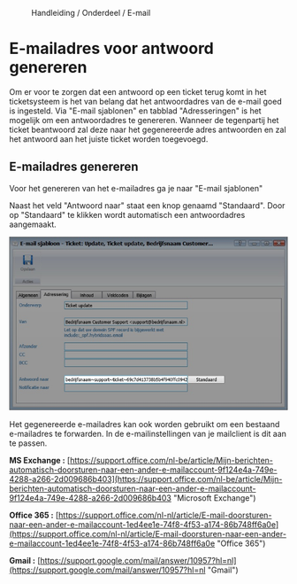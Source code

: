 <properties>
	<page>
		<title>E-mailadres genereren</title>
	</page>
	<menu>
		<position>Handleiding / Onderdeel / E-mail </position> 
		<title>E-mailadres genereren</title>
	</menu>
</properties>

# E-mailadres voor antwoord genereren #

Om er voor te zorgen dat een antwoord op een ticket terug komt in het ticketsysteem is het van belang dat het antwoordadres van de e-mail goed is ingesteld. Via "E-mail sjablonen" en tabblad "Adresseringen" is het mogelijk om een antwoordadres te genereren. Wanneer de tegenpartij het ticket beantwoord zal deze naar het gegenereerde adres antwoorden en zal het antwoord aan het juiste ticket worden toegevoegd.

## E-mailadres genereren ##

Voor het genereren van het e-mailadres ga je naar "E-mail sjablonen" 

Naast het veld "Antwoord naar" staat een knop genaamd "Standaard". Door op "Standaard" te klikken wordt automatisch een antwoordadres aangemaakt.

![E-mailadres Genereren](images/e-mail-koppelen-aan-ticketsysteem.jpg)

<div class="tip">
Het gegenereerde e-mailadres kan ook worden gebruikt om een bestaand e-mailadres te forwarden. In de e-mailinstellingen van je mailclient is dit aan te passen. 

**MS Exchange :** [https://support.office.com/nl-be/article/Mijn-berichten-automatisch-doorsturen-naar-een-ander-e-mailaccount-9f124e4a-749e-4288-a266-2d009686b403](https://support.office.com/nl-be/article/Mijn-berichten-automatisch-doorsturen-naar-een-ander-e-mailaccount-9f124e4a-749e-4288-a266-2d009686b403 "Microsoft Exchange")

**Office 365 :** [https://support.office.com/nl-nl/article/E-mail-doorsturen-naar-een-ander-e-mailaccount-1ed4ee1e-74f8-4f53-a174-86b748ff6a0e](https://support.office.com/nl-nl/article/E-mail-doorsturen-naar-een-ander-e-mailaccount-1ed4ee1e-74f8-4f53-a174-86b748ff6a0e "Office 365")

**Gmail :** [https://support.google.com/mail/answer/10957?hl=nl](https://support.google.com/mail/answer/10957?hl=nl "Gmail")
</div>






